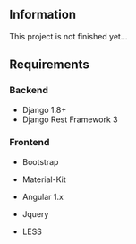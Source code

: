 ## Information ##
This project is not finished yet...

## Requirements ##
### Backend ###
- Django 1.8+
- Django Rest Framework 3

### Frontend ###
- Bootstrap
- Material-Kit
- Angular 1.x
- Jquery

- LESS
